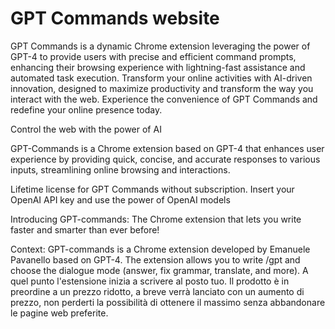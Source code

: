 # GPT Commands website

GPT Commands is a dynamic Chrome extension leveraging the power of GPT-4 to provide users with precise and efficient command prompts, enhancing their browsing experience with lightning-fast assistance and automated task execution. Transform your online activities with AI-driven innovation, designed to maximize productivity and transform the way you interact with the web. Experience the convenience of GPT Commands and redefine your online presence today.

Control the web with the power of AI

GPT-Commands is a Chrome extension based on GPT-4 that enhances user experience by providing quick, concise, and accurate responses to various inputs, streamlining online browsing and interactions.


Lifetime license for GPT Commands without subscription.
Insert your OpenAI API key and use the power of OpenAI models


Introducing GPT-commands: The Chrome extension that lets you write faster and smarter than ever before!





Context:
GPT-commands is a Chrome extension developed by Emanuele Pavanello based on GPT-4. The extension allows you to write /gpt and choose the dialogue mode (answer, fix grammar, translate, and more). A quel punto l'estensione inizia a scrivere al posto tuo.
Il prodotto è in preordine a un prezzo ridotto, a breve verrà lanciato con un aumento di prezzo, non perderti la possibilità di ottenere il massimo senza abbandonare le pagine web preferite.

